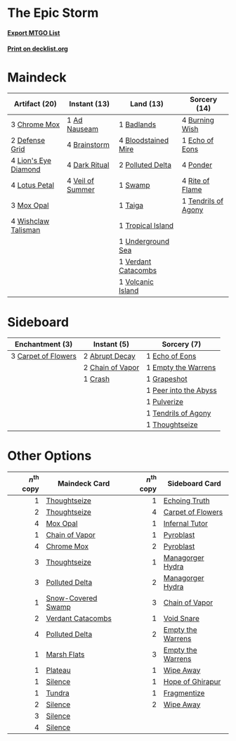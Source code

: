 # The Epic Storm

#### [Export MTGO List](../collection/The%20Epic%20Storm/The%20Epic%20Storm.txt)
#### [Print on decklist.org](http://decklist.org/?deckmain=1%09Ad%20Nauseam%0A1%09Badlands%0A4%09Bloodstained%20Mire%0A4%09Brainstorm%0A4%09Burning%20Wish%0A3%09Chrome%20Mox%0A4%09Dark%20Ritual%0A2%09Defense%20Grid%0A1%09Echo%20of%20Eons%0A4%09Lion's%20Eye%20Diamond%0A4%09Lotus%20Petal%0A3%09Mox%20Opal%0A2%09Polluted%20Delta%0A4%09Ponder%0A4%09Rite%20of%20Flame%0A1%09Swamp%0A1%09Taiga%0A1%09Tendrils%20of%20Agony%0A1%09Tropical%20Island%0A1%09Underground%20Sea%0A4%09Veil%20of%20Summer%0A1%09Verdant%20Catacombs%0A1%09Volcanic%20Island%0A4%09Wishclaw%20Talisman&deckside=2%09Abrupt%20Decay%0A3%09Carpet%20of%20Flowers%0A2%09Chain%20of%20Vapor%0A1%09Crash%0A1%09Echo%20of%20Eons%0A1%09Empty%20the%20Warrens%0A1%09Grapeshot%0A1%09Peer%20into%20the%20Abyss%0A1%09Pulverize%0A1%09Tendrils%20of%20Agony%0A1%09Thoughtseize)
# Maindeck

|                                        Artifact (20)                                         |                                       Instant (13)                                        |                                          Land (13)                                           |                                        Sorcery (14)                                         |
|----------------------------------------------------------------------------------------------|-------------------------------------------------------------------------------------------|----------------------------------------------------------------------------------------------|---------------------------------------------------------------------------------------------|
|3 [Chrome Mox](http://gatherer.wizards.com/Pages/Card/Details.aspx?multiverseid=413761)       |1 [Ad Nauseam](http://gatherer.wizards.com/Pages/Card/Details.aspx?multiverseid=174915)    |1 [Badlands](http://gatherer.wizards.com/Pages/Card/Details.aspx?multiverseid=878)            |4 [Burning Wish](http://gatherer.wizards.com/Pages/Card/Details.aspx?multiverseid=416909)    |
|2 [Defense Grid](http://gatherer.wizards.com/Pages/Card/Details.aspx?multiverseid=45481)      |4 [Brainstorm](http://gatherer.wizards.com/Pages/Card/Details.aspx?multiverseid=3897)      |4 [Bloodstained Mire](http://gatherer.wizards.com/Pages/Card/Details.aspx?multiverseid=405094)|1 [Echo of Eons](http://gatherer.wizards.com/Pages/Card/Details.aspx?multiverseid=463995)    |
|4 [Lion's Eye Diamond](http://gatherer.wizards.com/Pages/Card/Details.aspx?multiverseid=3255) |4 [Dark Ritual](http://gatherer.wizards.com/Pages/Card/Details.aspx?multiverseid=651)      |2 [Polluted Delta](http://gatherer.wizards.com/Pages/Card/Details.aspx?multiverseid=405104)   |4 [Ponder](http://gatherer.wizards.com/Pages/Card/Details.aspx?multiverseid=451051)          |
|4 [Lotus Petal](http://gatherer.wizards.com/Pages/Card/Details.aspx?multiverseid=420602)      |4 [Veil of Summer](http://gatherer.wizards.com/Pages/Card/Details.aspx?multiverseid=466952)|1 [Swamp](http://gatherer.wizards.com/Pages/Card/Details.aspx?multiverseid=439858)            |4 [Rite of Flame](http://gatherer.wizards.com/Pages/Card/Details.aspx?multiverseid=121217)   |
|3 [Mox Opal](http://gatherer.wizards.com/Pages/Card/Details.aspx?multiverseid=397719)         |                                                                                           |1 [Taiga](http://gatherer.wizards.com/Pages/Card/Details.aspx?multiverseid=883)               |1 [Tendrils of Agony](http://gatherer.wizards.com/Pages/Card/Details.aspx?multiverseid=45842)|
|4 [Wishclaw Talisman](http://gatherer.wizards.com/Pages/Card/Details.aspx?multiverseid=473072)|                                                                                           |1 [Tropical Island](http://gatherer.wizards.com/Pages/Card/Details.aspx?multiverseid=884)     |                                                                                             |
|                                                                                              |                                                                                           |1 [Underground Sea](http://gatherer.wizards.com/Pages/Card/Details.aspx?multiverseid=886)     |                                                                                             |
|                                                                                              |                                                                                           |1 [Verdant Catacombs](http://gatherer.wizards.com/Pages/Card/Details.aspx?multiverseid=405113)|                                                                                             |
|                                                                                              |                                                                                           |1 [Volcanic Island](http://gatherer.wizards.com/Pages/Card/Details.aspx?multiverseid=887)     |                                                                                             |


# Sideboard

|                                      Enchantment (3)                                       |                                        Instant (5)                                        |                                          Sorcery (7)                                           |
|--------------------------------------------------------------------------------------------|-------------------------------------------------------------------------------------------|------------------------------------------------------------------------------------------------|
|3 [Carpet of Flowers](http://gatherer.wizards.com/Pages/Card/Details.aspx?multiverseid=5858)|2 [Abrupt Decay](http://gatherer.wizards.com/Pages/Card/Details.aspx?multiverseid=456061)  |1 [Echo of Eons](http://gatherer.wizards.com/Pages/Card/Details.aspx?multiverseid=463995)       |
|                                                                                            |2 [Chain of Vapor](http://gatherer.wizards.com/Pages/Card/Details.aspx?multiverseid=420701)|1 [Empty the Warrens](http://gatherer.wizards.com/Pages/Card/Details.aspx?multiverseid=426587)  |
|                                                                                            |1 [Crash](http://gatherer.wizards.com/Pages/Card/Details.aspx?multiverseid=19616)          |1 [Grapeshot](http://gatherer.wizards.com/Pages/Card/Details.aspx?multiverseid=426588)          |
|                                                                                            |                                                                                           |1 [Peer into the Abyss](http://gatherer.wizards.com/Pages/Card/Details.aspx?multiverseid=485440)|
|                                                                                            |                                                                                           |1 [Pulverize](http://gatherer.wizards.com/Pages/Card/Details.aspx?multiverseid=19724)           |
|                                                                                            |                                                                                           |1 [Tendrils of Agony](http://gatherer.wizards.com/Pages/Card/Details.aspx?multiverseid=45842)   |
|                                                                                            |                                                                                           |1 [Thoughtseize](http://gatherer.wizards.com/Pages/Card/Details.aspx?multiverseid=438676)       |


# Other Options

|*n*<sup>th</sup> copy|                                        Maindeck Card                                        |*n*<sup>th</sup> copy|                                       Sideboard Card                                       |
|--------------------:|---------------------------------------------------------------------------------------------|--------------------:|--------------------------------------------------------------------------------------------|
|                    1|[Thoughtseize](http://gatherer.wizards.com/Pages/Card/Details.aspx?multiverseid=438676)      |                    1|[Echoing Truth](http://gatherer.wizards.com/Pages/Card/Details.aspx?multiverseid=405212)    |
|                    2|[Thoughtseize](http://gatherer.wizards.com/Pages/Card/Details.aspx?multiverseid=438676)      |                    4|[Carpet of Flowers](http://gatherer.wizards.com/Pages/Card/Details.aspx?multiverseid=5858)  |
|                    4|[Mox Opal](http://gatherer.wizards.com/Pages/Card/Details.aspx?multiverseid=397719)          |                    1|[Infernal Tutor](http://gatherer.wizards.com/Pages/Card/Details.aspx?multiverseid=107308)   |
|                    1|[Chain of Vapor](http://gatherer.wizards.com/Pages/Card/Details.aspx?multiverseid=420701)    |                    1|[Pyroblast](http://gatherer.wizards.com/Pages/Card/Details.aspx?multiverseid=4083)          |
|                    4|[Chrome Mox](http://gatherer.wizards.com/Pages/Card/Details.aspx?multiverseid=413761)        |                    2|[Pyroblast](http://gatherer.wizards.com/Pages/Card/Details.aspx?multiverseid=4083)          |
|                    3|[Thoughtseize](http://gatherer.wizards.com/Pages/Card/Details.aspx?multiverseid=438676)      |                    1|[Managorger Hydra](http://gatherer.wizards.com/Pages/Card/Details.aspx?multiverseid=420774) |
|                    3|[Polluted Delta](http://gatherer.wizards.com/Pages/Card/Details.aspx?multiverseid=405104)    |                    2|[Managorger Hydra](http://gatherer.wizards.com/Pages/Card/Details.aspx?multiverseid=420774) |
|                    1|[Snow-Covered Swamp](http://gatherer.wizards.com/Pages/Card/Details.aspx?multiverseid=121256)|                    3|[Chain of Vapor](http://gatherer.wizards.com/Pages/Card/Details.aspx?multiverseid=420701)   |
|                    2|[Verdant Catacombs](http://gatherer.wizards.com/Pages/Card/Details.aspx?multiverseid=405113) |                    1|[Void Snare](http://gatherer.wizards.com/Pages/Card/Details.aspx?multiverseid=383429)       |
|                    4|[Polluted Delta](http://gatherer.wizards.com/Pages/Card/Details.aspx?multiverseid=405104)    |                    2|[Empty the Warrens](http://gatherer.wizards.com/Pages/Card/Details.aspx?multiverseid=426587)|
|                    1|[Marsh Flats](http://gatherer.wizards.com/Pages/Card/Details.aspx?multiverseid=405101)       |                    3|[Empty the Warrens](http://gatherer.wizards.com/Pages/Card/Details.aspx?multiverseid=426587)|
|                    1|[Plateau](http://gatherer.wizards.com/Pages/Card/Details.aspx?multiverseid=880)              |                    1|[Wipe Away](http://gatherer.wizards.com/Pages/Card/Details.aspx?multiverseid=118911)        |
|                    1|[Silence](http://gatherer.wizards.com/Pages/Card/Details.aspx?multiverseid=191083)           |                    1|[Hope of Ghirapur](http://gatherer.wizards.com/Pages/Card/Details.aspx?multiverseid=423821) |
|                    1|[Tundra](http://gatherer.wizards.com/Pages/Card/Details.aspx?multiverseid=885)               |                    1|[Fragmentize](http://gatherer.wizards.com/Pages/Card/Details.aspx?multiverseid=417587)      |
|                    2|[Silence](http://gatherer.wizards.com/Pages/Card/Details.aspx?multiverseid=191083)           |                    2|[Wipe Away](http://gatherer.wizards.com/Pages/Card/Details.aspx?multiverseid=118911)        |
|                    3|[Silence](http://gatherer.wizards.com/Pages/Card/Details.aspx?multiverseid=191083)           |                     |                                                                                            |
|                    4|[Silence](http://gatherer.wizards.com/Pages/Card/Details.aspx?multiverseid=191083)           |                     |                                                                                            |

